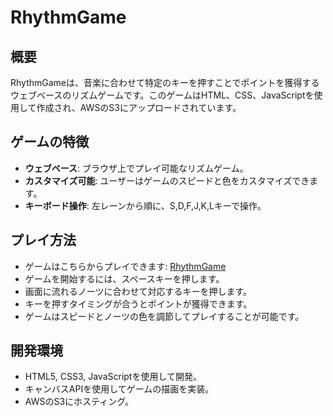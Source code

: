 # RhythmGame

## 概要
RhythmGameは、音楽に合わせて特定のキーを押すことでポイントを獲得するウェブベースのリズムゲームです。このゲームはHTML、CSS、JavaScriptを使用して作成され、AWSのS3にアップロードされています。

## ゲームの特徴
- **ウェブベース**: ブラウザ上でプレイ可能なリズムゲーム。
- **カスタマイズ可能**: ユーザーはゲームのスピードと色をカスタマイズできます。
- **キーボード操作**: 左レーンから順に、S,D,F,J,K,Lキーで操作。

## プレイ方法
- ゲームはこちらからプレイできます: [RhythmGame](http://website-yukky-aws.s3-website-ap-northeast-1.amazonaws.com/)
- ゲームを開始するには、スペースキーを押します。
- 画面に流れるノーツに合わせて対応するキーを押します。
- キーを押すタイミングが合うとポイントが獲得できます。
- ゲームはスピードとノーツの色を調節してプレイすることが可能です。

## 開発環境
- HTML5, CSS3, JavaScriptを使用して開発。
- キャンバスAPIを使用してゲームの描画を実装。
- AWSのS3にホスティング。
